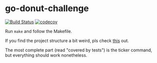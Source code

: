 # go-donut-challenge
[![Build Status](https://travis-ci.org/florinutz/go-donut-challenge.svg?branch=master)](https://travis-ci.org/florinutz/go-donut-challenge)
[![codecov](https://codecov.io/gh/florinutz/go-donut-challenge/branch/master/graph/badge.svg)](https://codecov.io/gh/florinutz/go-donut-challenge)

Run `make` and follow the Makefile.

If you find the project structure a bit weird, 
pls check [this](https://fosdem.org/2019/schedule/event/designingcli/) out.

The most complete part (read "covered by tests") is the ticker command, 
but everything should work nonetheless.